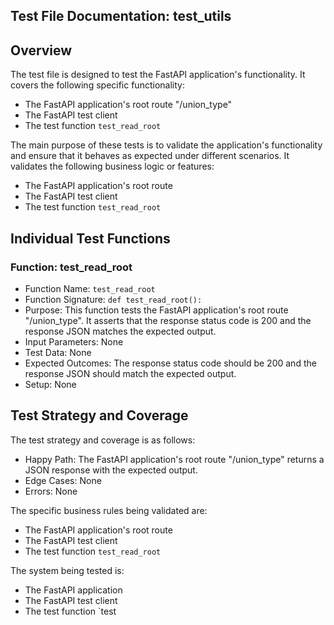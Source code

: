 ## Test File Documentation: test_utils

## Overview
The test file is designed to test the FastAPI application's functionality. It covers the following specific functionality:

- The FastAPI application's root route "/union_type"
- The FastAPI test client
- The test function `test_read_root`

The main purpose of these tests is to validate the application's functionality and ensure that it behaves as expected under different scenarios. It validates the following business logic or features:

- The FastAPI application's root route
- The FastAPI test client
- The test function `test_read_root`

## Individual Test Functions

### Function: test_read_root

- Function Name: `test_read_root`
- Function Signature: `def test_read_root():`
- Purpose: This function tests the FastAPI application's root route "/union_type". It asserts that the response status code is 200 and the response JSON matches the expected output.
- Input Parameters: None
- Test Data: None
- Expected Outcomes: The response status code should be 200 and the response JSON should match the expected output.
- Setup: None

## Test Strategy and Coverage

The test strategy and coverage is as follows:

- Happy Path: The FastAPI application's root route "/union_type" returns a JSON response with the expected output.
- Edge Cases: None
- Errors: None

The specific business rules being validated are:

- The FastAPI application's root route
- The FastAPI test client
- The test function `test_read_root`

The system being tested is:

- The FastAPI application
- The FastAPI test client
- The test function `test
